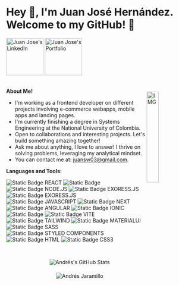 <h1 title="presentation"> Hey 👋, I'm Juan José Hernández. Welcome to my GitHub! 🚀 </h2>


<a style="text-decoration: none;" href="https://www.linkedin.com/in/juan-jose-hernandez-muñoz-9613821a2/">
  <img alt="Juan Jose's LinkedIn" width="100px" src="https://img.shields.io/badge/LinkedIn-%230A66C2?style=for-the-badge&logo=linkedin&color=%230A66C2" />
</a>
<a style="text-decoration: none;" href="https://j-hernandezm.vercel.app">
  <img alt="Juan Jose's Portfolio" width="100px" src="https://img.shields.io/badge/Portfolio-black?style=for-the-badge&logo=next.js"/>
</a>

<br />
<br />

<img align="right" style="margin-top: 24px" alt="IMG" src="https://i.imgur.com/6uN1GIO.jpeg" width="25%" />

**About Me!**

- I'm working as a frontend developer on different projects involving e-commerce webapps, mobile apps and landing pages.
- I'm currently finishing a degree in Systems Engineering at the National University of Colombia.
- Open to collaborations and interesting projects. Let's build something amazing together!
- Ask me about anything, I love to answer! I thrive on solving problems, leveraging my analytical mindset.
- You can contact me at: [juansw03@gmail.com](mailto:juansw03@gmail.com).

**Languages and Tools:**

<div style="margin-bottom: 24px">
    <img alt="Static Badge REACT" src="https://img.shields.io/badge/REACT-20232a?style=for-the-badge&logo=REACT&logoColor=61DAFB" />
    <img alt="Static Badge" src="https://img.shields.io/badge/TYPESCRIPT-%233178C6?style=for-the-badge&logo=typescript&logoColor=white" />
    <img alt="Static Badge NODE.JS" src="https://img.shields.io/badge/NODE.JS-6DA55F?style=for-the-badge&logo=node.js&logoColor=white" />
    <img alt="Static Badge EXORESS.JS" src="https://img.shields.io/badge/EXPRESS.JS-404d59?style=for-the-badge&logo=express&logoColor=61DAFB" />
    <img alt="Static Badge EXORESS.JS" src="https://img.shields.io/badge/AWS-%23232F3E?style=for-the-badge&logo=amazonwebservices" />
    <img alt="Static Badge JAVASCRIPT" src="https://img.shields.io/badge/JAVASCRIPT-323330?style=for-the-badge&logo=javascript&logoColor=F7DF1E" />
    <img alt="Static Badge NEXT" src="https://img.shields.io/badge/NEXT-black?style=for-the-badge&logo=next.js&logoColor=white" />
    <img alt="Static Badge ANGULAR" src="https://img.shields.io/badge/ANGULAR-black?style=for-the-badge&logo=angular&logoColor=white" />
    <img alt="Static Badge IONIC" src="https://img.shields.io/badge/IONIC-%233880FF?style=for-the-badge&logo=ionic&logoColor=white" />
    <img alt="Static Badge" src="https://img.shields.io/badge/JEST-%23C21325?style=for-the-badge&logo=jest" />
    <img alt="Static Badge VITE" src="https://img.shields.io/badge/VITE-646CFF?style=for-the-badge&logo=vite&logoColor=white" />
    <img alt="Static Badge TAILWIND" src="https://img.shields.io/badge/TAILWIND-38B2AC?style=for-the-badge&logo=tailwind-css&logoColor=white" />
    <img alt="Static Badge MATERIALUI" src="https://img.shields.io/badge/MUI-0081CB?style=for-the-badge&logo=MUI&logoColor=white" />
    <img alt="Static Badge SASS" src="https://img.shields.io/badge/SASS-hotpink?style=for-the-badge&logo=SASS&logoColor=white" />
    <img alt="Static Badge STYLED COMPONENTS" src="https://img.shields.io/badge/STYLED--COMPONENTS-DB7093?style=for-the-badge&logo=styled-components&logoColor=white" />
    <img alt="Static Badge HTML" src="https://img.shields.io/badge/HTML-E34F26?style=for-the-badge&logo=HTML5&logoColor=white" />
    <img alt="Static Badge CSS3" src="https://img.shields.io/badge/CSS3-1572B6?style=for-the-badge&logo=CSS3&logoColor=white" />
</div>

<div style="text-align: center; padding: 20px; border-radius: 10px;">
    <img src="https://github-readme-stats.vercel.app/api?username=j-hernandezm&show_icons=true&hide_border=true&count_private=true&theme=highcontrast&bg_color=00000000" alt="Andrés's GitHub Stats" style="margin-bottom: 20px;" />
    <br />
    <img src="https://github-readme-streak-stats.herokuapp.com/?user=j-hernandezm&count_private=true&theme=highcontrast" alt="Andrés Jaramillo" />
</div>
